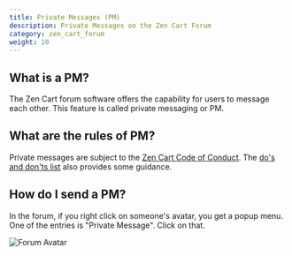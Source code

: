 ```yaml
---
title: Private Messages (PM) 
description: Private Messages on the Zen Cart Forum
category: zen_cart_forum
weight: 10
---
```



## What is a PM? 

The Zen Cart forum software offers the capability for users to message each other. This feature is called  private messaging or PM. 

## What are the rules of PM? 
Private messages are subject to the [Zen Cart Code of Conduct](/user/zen_cart_forum/code_of_conduct/).  The [do's and don'ts list](/user/zen_cart_forum/dos_and_donts/) also provides some guidance. 

## How do I send a PM? 
In the forum, if you right click on someone's avatar, you get a popup menu.
One of the entries is "Private Message".  Click on that. 

![Forum Avatar](/images/forum_avatar.png)

